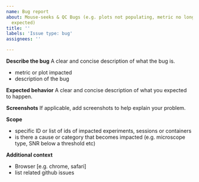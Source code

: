 ```yaml
---
name: Bug report
about: Mouse-seeks & QC Bugs (e.g. plots not populating, metric no longer works as
  expected)
title: ''
labels: 'Issue type: bug'
assignees: ''

---
```


**Describe the bug**
A clear and concise description of what the bug is. 
 - metric or plot impacted
 - description of the bug

**Expected behavior**
A clear and concise description of what you expected to happen.

**Screenshots**
If applicable, add screenshots to help explain your problem.

**Scope**
 - specific ID or list of ids of impacted experiments, sessions or containers
 - is there a cause or category that becomes impacted (e.g. microscope type, SNR below a threshold etc)


**Additional context**
 - Browser [e.g. chrome, safari]
 - list related github issues
